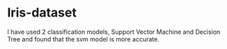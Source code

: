 # Iris-dataset

I have used 2 classification models, Support Vector Machine and Decision Tree and found that the svm model is more accurate.
